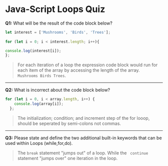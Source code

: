# Java-Script Loops Quiz

**Q1:** What will be the result of the code block below?

```js
let interest = ['Mushrooms', 'Birds', 'Trees'];
 
for (let i = 0; i < interest.length; i++){

console.log(interest[i]);
};
```

> For each iteration of a loop the expression code block would run for each item of the array by accessing the length of the array. ```
Mushrooms
Birds
Trees```.

---

**Q2:** What is incorrect about the code block below?

```js
for (let i = 0, i < array.length, i++) {
    console.log(array[i]);
  };
```
> The initialization; condition; and increment step of the for looop, should be seperated by semi-colons not commas.
---

**Q3:** Please state and define the two additional built-in keywords that can be used within Loops (while,for,do).

> The ```break``` statement "jumps out" of a loop. While the ``` continue``` statement "jumps over" one iteration in the loop.